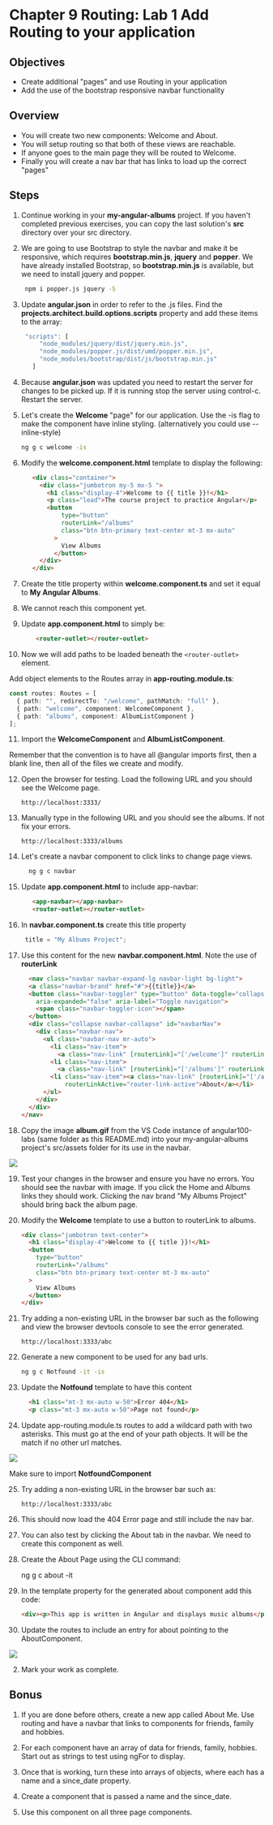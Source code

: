 # Chapter 9 Routing: Lab 1 Add Routing to your application

## Objectives

- Create additional "pages" and use Routing in your application 
- Add the use of the bootstrap responsive navbar functionality

## Overview

* You will create two new components: Welcome and About. 
* You will setup routing so that both of these views are reachable.
* If anyone goes to the main page they will be routed to Welcome. 
* Finally you will create a nav bar that has links to load up the correct "pages"

## Steps

1. Continue working in your **my-angular-albums** project. If you haven't completed previous exercises, you can copy the last solution's **src** directory over your src directory.

2. We are going to use Bootstrap to style the navbar and make it be responsive, which requires **bootstrap.min.js**, **jquery** and **popper**. We have already installed Bootstrap, so **bootstrap.min.js** is available, but we need to install jquery and popper.

   ```bat
    npm i popper.js jquery -S
   ```

3. Update **angular.json** in order to refer to the .js files. Find the **projects.architect.build.options.scripts** property and add these items to the array:

   ```javascript
    "scripts": [
        "node_modules/jquery/dist/jquery.min.js",
        "node_modules/popper.js/dist/umd/popper.min.js",
        "node_modules/bootstrap/dist/js/bootstrap.min.js"
      ]
   ```

4. Because **angular.json** was updated you need to restart the server for changes to be picked up. If it is running stop the server using control-c. Restart the server.

5. Let's create the **Welcome** "page" for our application. Use the -is flag to make the component have inline styling. (alternatively you could use --inline-style)

   ```bat
   ng g c welcome -is
   ```

6. Modify the **welcome.component.html** template to display the following:

   ```html
      <div class="container">
        <div class="jumbotron my-5 mx-5 ">
          <h1 class="display-4">Welcome to {{ title }}!</h1>
          <p class="lead">The course project to practice Angular</p>
          <button
              type="button"
              routerLink="/albums"
              class="btn btn-primary text-center mt-3 mx-auto"
            >
              View Albums
            </button>
        </div>
      </div>
   ```

7. Create the title property within **welcome.component.ts** and set it equal to **My Angular Albums**.


3. We cannot reach this component yet.

4. Update **app.component.html** to simply be:

   ```html
       <router-outlet></router-outlet>
   ```


5.  Now we will add paths to be loaded beneath the `<router-outlet>` element.

   Add object elements to the Routes array in **app-routing.module.ts**:

   ```typescript
   const routes: Routes = [
     { path: "", redirectTo: "/welcome", pathMatch: "full" },
     { path: "welcome", component: WelcomeComponent },
     { path: "albums", component: AlbumListComponent }
   ];
   ```

11. Import the **WelcomeComponent** and **AlbumListComponent**.

   Remember that the convention is to have all @angular imports first, then a blank line, then all of the files we create and modify.

12. Open the browser for testing. Load the following URL and you should see the Welcome page.

    ```http://localhost:3333/```
  
13. Manually type in the following URL and you should see the albums. If not fix your errors.

    ```http://localhost:3333/albums```

14. Let's create a navbar component to click links to change page views.

    ```bat
      ng g c navbar
    ```

15. Update **app.component.html** to include app-navbar:

     ```html above the router-outlet
        <app-navbar></app-navbar>
        <router-outlet></router-outlet>
     ```

16. In **navbar.component.ts** create this title property

    ```typescript
     title = "My Albums Project";
    ```

17. Use this content for the new **navbar.component.html**. Note the use of **routerLink**

    ```html
      <nav class="navbar navbar-expand-lg navbar-light bg-light">
      <a class="navbar-brand" href="#">{{title}}</a>
      <button class="navbar-toggler" type="button" data-toggle="collapse" data-target="#navbarNav" aria-controls="navbarNav"
        aria-expanded="false" aria-label="Toggle navigation">
        <span class="navbar-toggler-icon"></span>
      </button>
      <div class="collapse navbar-collapse" id="navbarNav">
        <div class="navbar-nav">
          <ul class="navbar-nav mr-auto">
            <li class="nav-item">
              <a class="nav-link" [routerLink]="['/welcome']" routerLinkActive="router-link-active">Home</a></li>
            <li class="nav-item">
              <a class="nav-link" [routerLink]="['/albums']" routerLinkActive="router-link-active">View Albums</a></li>
            <li class="nav-item"><a class="nav-link" [routerLink]="['/about']"
                routerLinkActive="router-link-active">About</a></li>
          </ul>
        </div>
      </div>
    </nav>
    ```

18. Copy the image **album.gif** from the VS Code instance of angular100-labs (same folder as this README.md) into your my-angular-albums project's src/assets folder for its use in the navbar.

![](../screenshots/1-album-assets.png)

19. Test your changes in the browser and ensure you have no errors. You should see the navbar with image. If you click the Home and Albums links they should work. Clicking the nav brand "My Albums Project" should bring back the album page.
    

21. Modify the **Welcome** template to use a button to routerLink to albums.

    ```html
    <div class="jumbotron text-center">
      <h1 class="display-4">Welcome to {{ title }}!</h1>
      <button
        type="button"
        routerLink="/albums"
        class="btn btn-primary text-center mt-3 mx-auto"
      >
        View Albums
      </button>
    </div>
    ```

22. Try adding a non-existing URL in the browser bar such as the following and view the browser devtools console to see the error generated.

    ```http://localhost:3333/abc```

23. Generate a new component to be used for any bad urls.

    ```bat
    ng g c Notfound -it -is
    ```

24. Update the **Notfound** template to have this content

    ```html
      <h1 class="mt-3 mx-auto w-50">Error 404</h1>
      <p class="mt-3 mx-auto w-50">Page not found</p>
    ```

25. Update app-routing.module.ts routes to add a wildcard path with two asterisks. This must go at the end of your path objects. It will be the match if no other url matches.

  ![](../screenshots/1-all-routes.png)

  Make sure to import **NotfoundComponent**

25. Try adding a non-existing URL in the browser bar such as:

     ```http://localhost:3333/abc```

26. This should now load the 404 Error page and still include the nav bar.
    
27. You can also test by clicking the About tab in the navbar. We need to create this component as well.
    
28. Create the About Page using the CLI command: 

      ng g c about -it 
  
   
29. In the template property for the generated about component add this code:

    ```html
    <div><p>This app is written in Angular and displays music albums</p></div>
    ```
30. Update the routes to include an entry for about pointing to the AboutComponent.
   
  ![](../screenshots/1-about-route.png)

2.  Mark your work as complete.

## Bonus

1. If you are done before others, create a new app called About Me. Use routing and have a navbar that links to components for friends, family and hobbies.
   
2. For each component have an array of data for friends, family, hobbies. Start out as strings to test using ngFor to display.
   
3. Once that is working, turn these into arrays of objects, where each has a name and a since_date property.

4. Create a component that is passed a name and the since_date. 
   
5. Use this component on all three page components.
